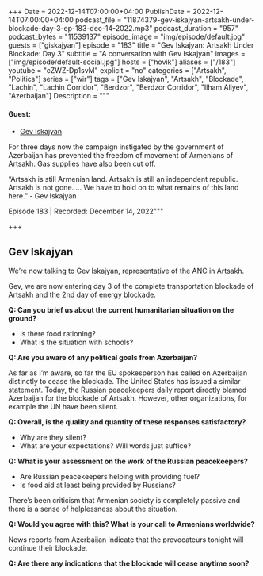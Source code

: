 +++
Date = 2022-12-14T07:00:00+04:00
PublishDate = 2022-12-14T07:00:00+04:00
podcast_file = "11874379-gev-iskajyan-artsakh-under-blockade-day-3-ep-183-dec-14-2022.mp3"
podcast_duration = "957"
podcast_bytes = "11539137"
episode_image = "img/episode/default.jpg"
guests = ["giskajyan"]
episode = "183"
title = "Gev Iskajyan: Artsakh Under Blockade: Day 3"
subtitle = "A conversation with Gev Iskajyan"
images = ["img/episode/default-social.jpg"]
hosts = ["hovik"]
aliases = ["/183"]
youtube = "cZWZ-Dp1svM"
explicit = "no"
categories = ["Artsakh", "Politics"]
series = ["wir"]
tags = ["Gev Iskajyan", "Artsakh", "Blockade", "Lachin", "Lachin Corridor", "Berdzor", "Berdzor Corridor", "Ilham Aliyev", "Azerbaijan"]
Description =  """
#### Guest: 
* [Gev Iskajyan](/guest/giskajyan)

For three days now the campaign instigated by the government of Azerbaijan has prevented the freedom of movement of Armenians of Artsakh.  Gas supplies have also been cut off.

“Artsakh is still Armenian land. Artsakh is still an independent republic. Artsakh is not gone. ... We have to hold on to what remains of this land here.” - Gev Iskajyan

Episode 183 | Recorded: December 14, 2022"""

+++



## Gev Iskajyan

We’re now talking to Gev Iskajyan, representative of the ANC in Artsakh.

Gev, we are now entering day 3 of the complete transportation blockade of Artsakh and the 2nd day of energy blockade. 

**Q: Can you brief us about the current humanitarian situation on the ground?**



* Is there food rationing?
* What is the situation with schools?

**Q: Are you aware of any political goals from Azerbaijan?**

As far as I’m aware, so far the EU spokesperson has called on Azerbaijan distinctly to cease the blockade. The United States has issued a similar statement. Today, the Russian peacekeepers daily report directly blamed Azerbaijan for the blockade of Artsakh. However, other organizations, for example the UN have been silent. 

**Q: Overall, is the quality and quantity of these responses satisfactory?**



* Why are they silent?
* What are your expectations? Will words just suffice?

**Q: What is your assessment on the work of the Russian peacekeepers?**



* Are Russian peacekeepers helping with providing fuel?
* Is food aid at least being provided by Russians?

There’s been criticism that Armenian society is completely passive and there is a sense of helplessness about the situation.

**Q:  Would you agree with this? What is your call to Armenians worldwide?**

News reports from Azerbaijan indicate that the provocateurs tonight will continue their blockade.

**Q: Are there any indications that the blockade will cease anytime soon?**

